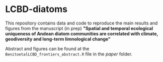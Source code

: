 # LCBD-diatoms

This repository contains data and code to reproduce the main results and figures from the manuscript (in prep) <strong>"Spatial and temporal ecological uniqueness of Andean diatom communities are correlated with climate, geodiversity and long-term limnological change"</strong>

Abstract and figures can be found at the `BenitoetalLCBD_frontiers_abstract.R` file in the <i>paper</i> folder. 

